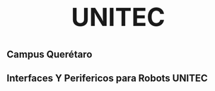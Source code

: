  # **<h1 align="center">UNITEC</h1>**
## **Campus Querétaro**
## **Interfaces Y Perifericos para Robots UNITEC**
